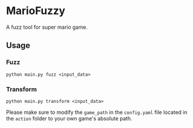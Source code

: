 # MarioFuzzy
A fuzz tool for super mario game.

## Usage
### Fuzz
```
python main.py fuzz <input_data>
```

### Transform
```
python main.py transform <input_data>
```
Please make sure to modify the `game_path` in the `config.yaml` file located in the `action` folder to your own game's absolute path.
